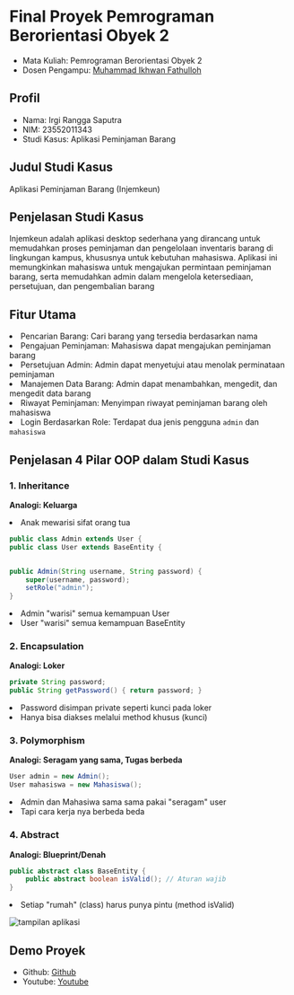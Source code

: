 # Final Proyek Pemrograman Berorientasi Obyek 2
<ul>
  <li>Mata Kuliah: Pemrograman Berorientasi Obyek 2</li>
  <li>Dosen Pengampu: <a href="https://github.com/Muhammad-Ikhwan-Fathulloh">Muhammad Ikhwan Fathulloh</a></li>
</ul>

## Profil
<ul>
  <li>Nama: Irgi Rangga Saputra</li>
  <li>NIM: 23552011343 </li>
  <li>Studi Kasus: Aplikasi Peminjaman Barang</li>
</ul>

## Judul Studi Kasus
<p>Aplikasi Peminjaman Barang (Injemkeun)</p>

## Penjelasan Studi Kasus
<p>Injemkeun adalah aplikasi desktop sederhana yang dirancang untuk memudahkan proses peminjaman dan pengelolaan inventaris barang di lingkungan kampus, 
  khususnya untuk kebutuhan mahasiswa. Aplikasi ini memungkinkan mahasiswa untuk mengajukan permintaan peminjaman barang, 
  serta memudahkan admin dalam mengelola ketersediaan, persetujuan, dan pengembalian barang</p>

## Fitur Utama
<li>Pencarian Barang: Cari barang yang tersedia berdasarkan nama</li>
<li>Pengajuan Peminjaman: Mahasiswa dapat mengajukan peminjaman barang</li>
<li>Persetujuan Admin: Admin dapat menyetujui atau menolak perminataan peminjaman</li>
<li>Manajemen Data Barang: Admin dapat menambahkan, mengedit, dan mengedit data barang</li>
<li>Riwayat Peminjaman: Menyimpan riwayat peminjaman barang oleh mahasiswa</li>
<li>Login Berdasarkan Role: Terdapat dua jenis pengguna <code>admin</code> dan <code>mahasiswa</code></li>

## Penjelasan 4 Pilar OOP dalam Studi Kasus

### 1. Inheritance
<p><b>Analogi: Keluarga</b></p>
<li>Anak mewarisi sifat orang tua</li>

```java
public class Admin extends User {           
public class User extends BaseEntity {     


public Admin(String username, String password) {
    super(username, password);  
    setRole("admin");
}
```
<li>Admin "warisi" semua kemampuan User</li>
<li>User "warisi" semua kemampuan BaseEntity</li>


### 2. Encapsulation
<p><b>Analogi: Loker</b></p>

```java
private String password; 
public String getPassword() { return password; } 
```
<li>Password disimpan private seperti kunci pada loker</li>
<li>Hanya bisa diakses melalui method khusus (kunci)</li>


### 3. Polymorphism
<p><b>Analogi: Seragam yang sama, Tugas berbeda</b></p>

```java
User admin = new Admin();
User mahasiswa = new Mahasiswa();
```
<li> Admin dan Mahasiwa sama sama pakai "seragam" user</li>
<li>Tapi cara kerja nya berbeda beda</li>

### 4. Abstract
<p><b>Analogi: Blueprint/Denah</b></p>

```java
public abstract class BaseEntity {
    public abstract boolean isValid(); // Aturan wajib
}
```
<li>Setiap "rumah" (class) harus punya pintu (method isValid)</li>

![tampilan aplikasi](C:\Users\Irgi\Downloads\injemkeun.png)
## Demo Proyek
<ul>
  <li>Github: <a href="">Github</a></li>
  <li>Youtube: <a href="">Youtube</a></li>
</ul>
